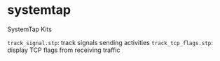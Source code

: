 # systemtap
SystemTap Kits

`track_signal.stp`: track signals sending activities
`track_tcp_flags.stp`: display TCP flags from receiving traffic
